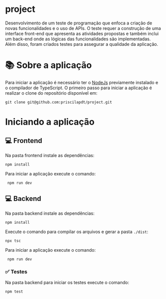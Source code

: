 
# project
  Desenvolvimento de um teste de programação que enfoca a criação de
  novas funcionalidades e o uso de APIs. O teste requer a construção
  de uma interface front-end que apresenta as atividades propostas e
  também inclui um back-end onde as lógicas das funcionalidades são
  implementadas. Além disso, foram criados testes para assegurar a
  qualidade da aplicação.
# 📚 Sobre a aplicação
Para iniciar a aplicação é necessário ter o <a href="https://nodejs.org/en/download/">NodeJs</a> previamente instalado e o compilador de TypeScript.
O primeiro passo para iniciar a aplicação é realizar o clone do repositório disponível em:
```
git clone git@github.com:priscilapdt/project.git
```

# Iniciando a aplicação

## 💻 Frontend
Na pasta frontend instale as dependências:
```
npm install
```
Para iniciar a aplicação execute o comando:
```
 npm run dev
```

## 💻 Backend

Na pasta backend instale as dependências:
```
npm install
```

Execute o comando para compilar os arquivos e gerar a pasta `./dist`:
```
npx tsc
```

Para iniciar a aplicação execute o comando:
```
 npm run dev
```
###  ✅ Testes 

Na pasta backend para iniciar os testes execute o comando:
```
npm test
```


